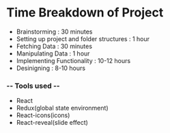 # Time Breakdown of Project

- Brainstorming : 30 minutes
- Setting up project and folder structures : 1 hour
- Fetching Data : 30 minutes
- Manipulating Data : 1 hour
- Implementing Functionality : 10-12 hours
- Desinigning : 8-10 hours


### -- Tools used --
- React
- Redux(global state environment)
- React-icons(icons)
- React-reveal(slide effect)
